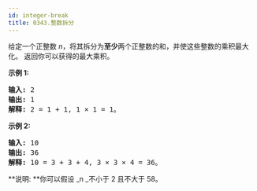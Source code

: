 ```yaml
---
id: integer-break
title: 0343.整数拆分
---
```

给定一个正整数 _n_，将其拆分为**至少**两个正整数的和，并使这些整数的乘积最大化。 返回你可以获得的最大乘积。

**示例 1:**


<pre><strong>输入: </strong>2<br/><strong>输出: </strong>1<br/><strong>解释: </strong>2 = 1 + 1, 1 × 1 = 1。</pre>

**示例 2:**


<pre><strong>输入: </strong>10<br/><strong>输出: </strong>36<br/><strong>解释: </strong>10 = 3 + 3 + 4, 3 × 3 × 4 = 36。</pre>

**说明: **你可以假设 _n _不小于 2 且不大于 58。
